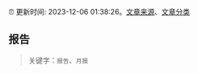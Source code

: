 :alarm_clock: 更新时间: 2023-12-06 01:38:26。[文章来源](/README.md)、[文章分类](/TAGS.md)

## 报告


> 关键字：`报告`、`月报`



